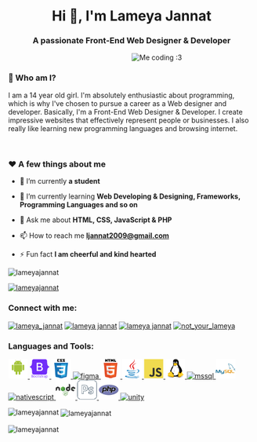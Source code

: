 <h1 align="center">Hi 👋, I'm Lameya Jannat</h1>
<h3 align="center">A passionate Front-End Web Designer & Developer</h3>

<section>
  <img align="right" width="50%" src="https://raw.githubusercontent.com/oestradiol/oestradiol/main/me-coding.gif" alt="Me coding :3" /> <br>
  <h3>🌟 Who am I?</h3>
  <p>
    I am a 14 year old girl. I'm absolutely enthusiastic about programming, which is why I've chosen to pursue a career as a Web designer and developer. Basically, I'm a Front-End Web Designer & Developer. I create impressive websites that effectively represent people or businesses. I also really like learning new programming languages and browsing internet. 
  </p> <br>
</section>

### ❤ A few things about me
- 🔭 I’m currently **a student**

- 🌱 I’m currently learning **Web Developing & Designing, Frameworks, Programming Languages and so on**

- 💬 Ask me about **HTML, CSS, JavaScript & PHP**

- 📫 How to reach me **ljannat2009@gmail.com**

- ⚡ Fun fact **I am cheerful and kind hearted**

<p align="left"> <img src="https://komarev.com/ghpvc/?username=lameyajannat&label=Profile%20views&color=0e75b6&style=flat" alt="lameyajannat" /> </p>

<p align="left"> <a href="https://github.com/ryo-ma/github-profile-trophy"><img src="https://github-profile-trophy.vercel.app/?username=lameyajannat" alt="lameyajannat" /></a> </p>

<h3 align="left">Connect with me:</h3>
<p align="left">
<a href="https://twitter.com/lameya_jannat" target="blank"><img align="center" src="https://raw.githubusercontent.com/rahuldkjain/github-profile-readme-generator/master/src/images/icons/Social/twitter.svg" alt="lameya_jannat" height="30" width="40" /></a>
<a href="https://linkedin.com/in/lameya jannat" target="blank"><img align="center" src="https://raw.githubusercontent.com/rahuldkjain/github-profile-readme-generator/master/src/images/icons/Social/linked-in-alt.svg" alt="lameya jannat" height="30" width="40" /></a>
<a href="https://fb.com/lameya jannat" target="blank"><img align="center" src="https://raw.githubusercontent.com/rahuldkjain/github-profile-readme-generator/master/src/images/icons/Social/facebook.svg" alt="lameya jannat" height="30" width="40" /></a>
<a href="https://instagram.com/not_your_lameya" target="blank"><img align="center" src="https://raw.githubusercontent.com/rahuldkjain/github-profile-readme-generator/master/src/images/icons/Social/instagram.svg" alt="not_your_lameya" height="30" width="40" /></a>
</p>

<h3 align="left">Languages and Tools:</h3>
<p align="left"> <a href="https://developer.android.com" target="_blank" rel="noreferrer"> <img src="https://raw.githubusercontent.com/devicons/devicon/master/icons/android/android-original-wordmark.svg" alt="android" width="40" height="40"/> </a> <a href="https://getbootstrap.com" target="_blank" rel="noreferrer"> <img src="https://raw.githubusercontent.com/devicons/devicon/master/icons/bootstrap/bootstrap-plain-wordmark.svg" alt="bootstrap" width="40" height="40"/> </a> <a href="https://www.w3schools.com/css/" target="_blank" rel="noreferrer"> <img src="https://raw.githubusercontent.com/devicons/devicon/master/icons/css3/css3-original-wordmark.svg" alt="css3" width="40" height="40"/> </a> <a href="https://www.figma.com/" target="_blank" rel="noreferrer"> <img src="https://www.vectorlogo.zone/logos/figma/figma-icon.svg" alt="figma" width="40" height="40"/> </a> <a href="https://www.w3.org/html/" target="_blank" rel="noreferrer"> <img src="https://raw.githubusercontent.com/devicons/devicon/master/icons/html5/html5-original-wordmark.svg" alt="html5" width="40" height="40"/> </a> <a href="https://www.java.com" target="_blank" rel="noreferrer"> <img src="https://raw.githubusercontent.com/devicons/devicon/master/icons/java/java-original.svg" alt="java" width="40" height="40"/> </a> <a href="https://developer.mozilla.org/en-US/docs/Web/JavaScript" target="_blank" rel="noreferrer"> <img src="https://raw.githubusercontent.com/devicons/devicon/master/icons/javascript/javascript-original.svg" alt="javascript" width="40" height="40"/> </a>  <a href="https://www.linux.org/" target="_blank" rel="noreferrer"> <img src="https://raw.githubusercontent.com/devicons/devicon/master/icons/linux/linux-original.svg" alt="linux" width="40" height="40"/> </a> <a href="https://www.microsoft.com/en-us/sql-server" target="_blank" rel="noreferrer"> <img src="https://www.svgrepo.com/show/303229/microsoft-sql-server-logo.svg" alt="mssql" width="40" height="40"/> </a> <a href="https://www.mysql.com/" target="_blank" rel="noreferrer"> <img src="https://raw.githubusercontent.com/devicons/devicon/master/icons/mysql/mysql-original-wordmark.svg" alt="mysql" width="40" height="40"/> </a> <a href="https://nativescript.org/" target="_blank" rel="noreferrer"> <img src="https://raw.githubusercontent.com/detain/svg-logos/780f25886640cef088af994181646db2f6b1a3f8/svg/nativescript.svg" alt="nativescript" width="40" height="40"/> </a> <a href="https://nodejs.org" target="_blank" rel="noreferrer"> <img src="https://raw.githubusercontent.com/devicons/devicon/master/icons/nodejs/nodejs-original-wordmark.svg" alt="nodejs" width="40" height="40"/> </a> <a href="https://www.photoshop.com/en" target="_blank" rel="noreferrer"> <img src="https://raw.githubusercontent.com/devicons/devicon/master/icons/photoshop/photoshop-line.svg" alt="photoshop" width="40" height="40"/> </a> <a href="https://www.php.net" target="_blank" rel="noreferrer"> <img src="https://raw.githubusercontent.com/devicons/devicon/master/icons/php/php-original.svg" alt="php" width="40" height="40"/> </a> <a href="https://unity.com/" target="_blank" rel="noreferrer"> <img src="https://www.vectorlogo.zone/logos/unity3d/unity3d-icon.svg" alt="unity" width="40" height="40"/> </a> </p>

<p><img align="left" src="https://github-readme-stats.vercel.app/api/top-langs?username=lameyajannat&show_icons=true&locale=en&layout=compact" alt="lameyajannat" /></p>

<p>&nbsp;<img align="center" src="https://github-readme-stats.vercel.app/api?username=lameyajannat&show_icons=true&locale=en" alt="lameyajannat" /></p>

<p><img align="center" src="https://github-readme-streak-stats.herokuapp.com/?user=lameyajannat&" alt="lameyajannat" /></p>
